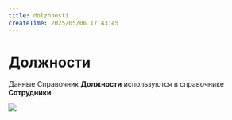 ```yaml
---
title: dolzhnosti
createTime: 2025/05/06 17:43:45
---
```

# Должности
Данные Справочник **Должности** используются в справочнике **Сотрудники**.



![](image380.png)



